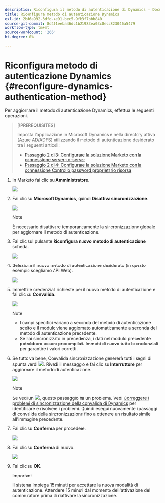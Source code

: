 ```yaml
---
description: Riconfigura il metodo di autenticazione di Dynamics - Documenti Marketo - Documentazione del prodotto
title: Riconfigura metodo di autenticazione Dynamics
exl-id: 2bd6a992-3dfd-4e91-bec5-9fb3f7bbb840
source-git-commit: 8d401eeba46dc1b21983ea03c8ecd823046a5479
workflow-type: tm+mt
source-wordcount: '265'
ht-degree: 0%

---
```


# Riconfigura metodo di autenticazione Dynamics {#reconfigure-dynamics-authentication-method}

Per aggiornare il metodo di autenticazione Dynamics, effettua le seguenti operazioni.

>[!PREREQUISITES]
>
>Imposta l’applicazione in Microsoft Dynamics e nella directory attiva (Azure AD/ADFS) utilizzando il metodo di autenticazione desiderato tra i seguenti articoli:
>* [Passaggio 2 di 3: Configurare la soluzione Marketo con la connessione server-to-server](/help/marketo/product-docs/crm-sync/microsoft-dynamics-sync/sync-setup/microsoft-dynamics-365-with-s2s-connection/step-2-of-3-set-up.md)
>* [Passaggio 2 di 4: Configurare la soluzione Marketo con la connessione Controllo password proprietario risorsa](/help/marketo/product-docs/crm-sync/microsoft-dynamics-sync/sync-setup/microsoft-dynamics-365-with-ropc-connection/step-2-of-4-set-up.md)


1. In Marketo fai clic su **Amministratore**.

   ![](assets/reconfigure-dynamics-authentication-method-1.png)

1. Fai clic su **Microsoft Dynamics**, quindi **Disattiva sincronizzazione**.

   ![](assets/reconfigure-dynamics-authentication-method-2.png)

   >[!NOTE]
   >
   >È necessario disattivare temporaneamente la sincronizzazione globale per aggiornare il metodo di autenticazione.

1. Fai clic sul pulsante **Riconfigura nuovo metodo di autenticazione** scheda .

   ![](assets/reconfigure-dynamics-authentication-method-3.png)

1. Seleziona il nuovo metodo di autenticazione desiderato (in questo esempio scegliamo API Web).

   ![](assets/reconfigure-dynamics-authentication-method-4.png)

1. Immetti le credenziali richieste per il nuovo metodo di autenticazione e fai clic su **Convalida**.

   ![](assets/reconfigure-dynamics-authentication-method-5.png)

   >[!NOTE]
   >
   >* I campi specifici variano a seconda del metodo di autenticazione scelto e il modulo viene aggiornato automaticamente a seconda del metodo di autenticazione precedente.
   >* Se hai sincronizzato in precedenza, i dati nel modulo precedente potrebbero essere precompilati. Immetti di nuovo tutte le credenziali per garantire i valori corretti.


1. Se tutto va bene, Convalida sincronizzazione genererà tutti i segni di spunta verdi ![](assets/green-check.png). Rivedi il messaggio e fai clic su **Interruttore** per aggiornare il metodo di autenticazione.

   ![](assets/reconfigure-dynamics-authentication-method-6.png)

   >[!NOTE]
   >
   >Se vedi un ![](assets/red-x.png), questo passaggio ha un problema. Vedi [Correggere i problemi di sincronizzazione della convalida di Dynamics](/help/marketo/product-docs/crm-sync/microsoft-dynamics-sync/sync-setup/validate-microsoft-dynamics-sync/fix-dynamics-validation-sync-issues.md) per identificare e risolvere i problemi. Quindi esegui nuovamente i passaggi di convalida della sincronizzazione fino a ottenere un risultato simile all&#39;immagine precedente.

1. Fai clic su **Conferma** per procedere.

   ![](assets/reconfigure-dynamics-authentication-method-7.png)

1. Fai clic su **Conferma** di nuovo.

   ![](assets/reconfigure-dynamics-authentication-method-8.png)

1. Fai clic su **OK**.

   >[!IMPORTANT]
   >
   >Il sistema impiega 15 minuti per accettare la nuova modalità di autenticazione. Attendere 15 minuti dal momento dell&#39;attivazione del commutatore prima di riattivare la sincronizzazione.
